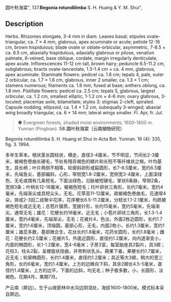 圆叶秋海棠",
137.**Begonia rotundilimba** S. H. Huang & Y. M. Shui",

## Description
Herbs. Rhizomes elongate, 3-4 mm in diam. Leaves basal; stipules ovate-triangular, ca. 7 × 4 mm, glabrous, apex acuminate or acute; petiole 12-16 cm, brown hispidulous; blade ovate or oblate-orbicular, asymmetric, 7-8.5 × ca. 6.5 cm, abaxially hispidulous, adaxially glabrous or pilose, venation palmate, 6-veined, base oblique, cordate, margin irregularly denticulate, apex acute. Inflorescences 11-12 cm tall, brown hairy; peduncle 6.5-11.2 cm, subglabrous; bracts ovate-lanceolate, 1.3-1.4 cm × ca. 4 mm, glabrous, apex acuminate. Staminate flowers: pedicel ca. 1.8 cm; tepals 4, pale, outer 2 orbicular, ca. 1.7 × 1.6 cm, glabrous, inner 2 smaller, ca. 1.3 × 1 cm; stamens numerous; filaments ca. 1.8 mm, fused at base; anthers oblong, ca. 1.8 mm. Pistillate flowers: pedicel ca. 2.5 cm; tepals 5, glabrous, largest orbicular, ca. 1.2 cm, smallest elliptic, 1-1.2 cm × 4-6 mm; ovary glabrous, 3-loculed; placentae axile, bilamellate; styles 3; stigmas 2-cleft, spiraled. Capsule nodding, ellipsoid, ca. 1.4 × 1.2 cm, subequally 3-winged; abaxial wing broadly triangular, ca. 6 × 14 mm; lateral wings smaller. Fl. Apr, fr. Jul.

> ● Evergreen forests, shaded moist environments; 1600-1800 m. Yunnan (Pingbian).
**58.圆叶秋海棠（云南植物研究）**

Begonia rotundilimba S. H. Huang et Shui in Acta Bot. Yunnan. 16 (4): 335, fig. 3. 1994.

多年生草本。根状茎长圆柱状，横走，直径3-4厘米，节不明显，节间长2-3厘米，被褐色卷曲长硬毛，节处有残存褐色的鳞片和长短不等纤维状之根。叶均基生，具长柄；叶片两侧不相等，轮廓斜卵形或扁圆形，长7-8.5厘米，宽约6.5厘米，先端急尖，基部偏斜，心形，窄侧宽1.8-2厘米，宽侧宽3-4厘米，上面深绿色，无毛或偶有几条短毛，下面淡绿色，沿脉被短硬毛，掌状6条脉，窄侧2条，宽侧3条；叶柄长12-16厘米，被褐色短毛；托叶卵状三角形，长约7毫米，宽约4毫米，先端渐尖或具短尖头，无毛。花葶高11-12厘米，疏被褐色卷曲毛，花通常4朵，排成2-3回二歧聚伞花序，花序梗长6.5-11.2厘米，分枝长1.1-2.1厘米，均疏被褐色短毛或近无毛；总苞片膜质，宽披针形，长约15毫米，宽约5毫米，先端渐尖，通常无毛；雄花：花梗长约18毫米，近无毛；小苞片卵状三角形，长1.3-1.4厘米，宽约4毫米，先端渐尖，无毛；花被片4，色淡，外面2枚近圆形，长约1.7厘米，宽约1.6厘米，顶端圆，基部心形，无毛，内面2枚小，长约1.3厘米，宽约1厘米；雄蕊多数，基部微合生，花丝长约1.8毫米，花药长圆形，长约1.8毫米；雌花：花梗长约2.5厘米；花被片5，外面近圆形，直径约1.2厘米，向内逐渐变小，内面的椭圆形，长1-1.2厘米，宽4-6毫米；子房3室，每室胎座具2裂片，具3翅；花柱3，柱头2裂，呈螺旋状扭曲，并带刺状乳头。蒴果下垂，果梗长约1.7厘米，近无毛；轮廓椭圆形，长约1.4厘米，直径约1.2厘米；具近等大3翅，稍大的宽三角形，长约6毫米，宽约1.4厘米，上方的边微向下斜，其余2翅长4.5-5毫米，直径约1.4厘米，上方的边平，下面的边斜，均无毛；种子极多数，小，长圆形，淡褐色。花期4月，果期7月。

产云南（屏边）。生于山坡密林中水沟边阴湿处，海拔1600-1800米。模式标本采自屏边。
